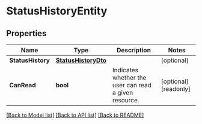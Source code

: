 # StatusHistoryEntity

## Properties

Name | Type | Description | Notes
------------ | ------------- | ------------- | -------------
**StatusHistory** | [**StatusHistoryDto**](StatusHistoryDTO.md) |  | [optional] 
**CanRead** | **bool** | Indicates whether the user can read a given resource. | [optional] [readonly] 

[[Back to Model list]](../README.md#documentation-for-models) [[Back to API list]](../README.md#documentation-for-api-endpoints) [[Back to README]](../README.md)


